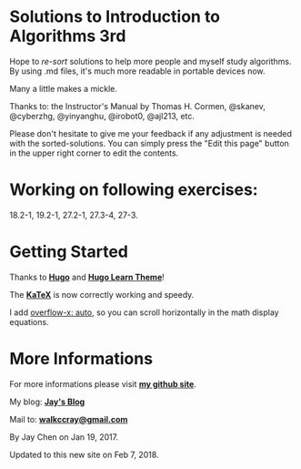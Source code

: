 # Solutions to Introduction to Algorithms 3rd

Hope to _re-sort_ solutions to help more people and myself study algorithms.
By using .md files, it's much more readable in portable devices now.

Many a little makes a mickle.

Thanks to: the Instructor's Manual by Thomas H. Cormen, @skanev, @cyberzhg, @yinyanghu, @irobot0, @ajl213, etc.

Please don't hesitate to give me your feedback if any adjustment is needed with the sorted-solutions. You can simply press the "Edit this page" button in the upper right corner to edit the contents.

# Working on following exercises:

18.2-1, 19.2-1, 27.2-1, 27.3-4, 27-3.

# Getting Started

Thanks to [**Hugo**](https://gohugo.io) and [**Hugo Learn Theme**](https://themes.gohugo.io/theme/hugo-theme-learn/en)! 

The [**KaTeX**](https://github.com/Khan/KaTeX) is now correctly working and speedy.

I add [overflow-x: auto](https://www.w3schools.com/cssref/css3\_pr\_overflow-x.asp), so you can scroll horizontally in the math display equations.

# More Informations

For more informations please visit [**my github site**](https://github.com/walkccc).

My blog: [**Jay's Blog**](https://walkccc.github.io)

Mail to: [**walkccray@gmail.com**](mailto:walkccray@gmail.com)

By Jay Chen on Jan 19, 2017.

Updated to this new site on Feb 7, 2018.
